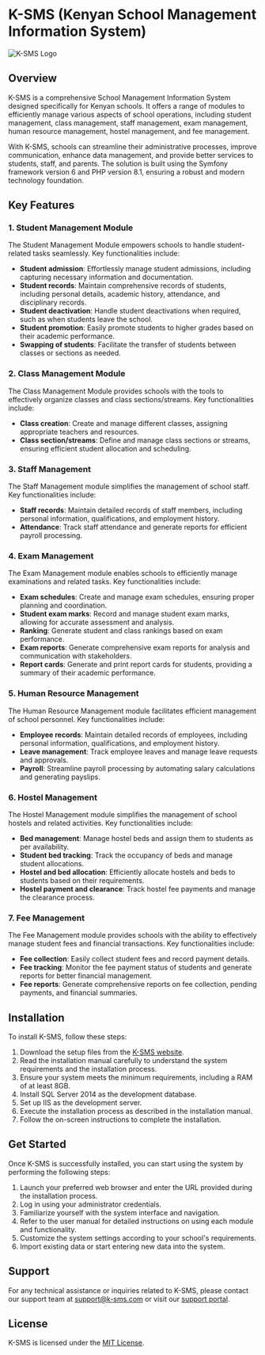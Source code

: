 # K-SMS (Kenyan School Management Information System)

![K-SMS Logo](./icons/k-sms-logo.png)

## Overview

K-SMS is a comprehensive School Management Information System designed specifically for Kenyan schools. It offers a range of modules to efficiently manage various aspects of school operations, including student management, class management, staff management, exam management, human resource management, hostel management, and fee management.

With K-SMS, schools can streamline their administrative processes, improve communication, enhance data management, and provide better services to students, staff, and parents. The solution is built using the Symfony framework version 6 and PHP version 8.1, ensuring a robust and modern technology foundation.

## Key Features

### 1. Student Management Module

The Student Management Module empowers schools to handle student-related tasks seamlessly. Key functionalities include:

- **Student admission**: Effortlessly manage student admissions, including capturing necessary information and documentation.
- **Student records**: Maintain comprehensive records of students, including personal details, academic history, attendance, and disciplinary records.
- **Student deactivation**: Handle student deactivations when required, such as when students leave the school.
- **Student promotion**: Easily promote students to higher grades based on their academic performance.
- **Swapping of students**: Facilitate the transfer of students between classes or sections as needed.

### 2. Class Management Module

The Class Management Module provides schools with the tools to effectively organize classes and class sections/streams. Key functionalities include:

- **Class creation**: Create and manage different classes, assigning appropriate teachers and resources.
- **Class section/streams**: Define and manage class sections or streams, ensuring efficient student allocation and scheduling.

### 3. Staff Management

The Staff Management module simplifies the management of school staff. Key functionalities include:

- **Staff records**: Maintain detailed records of staff members, including personal information, qualifications, and employment history.
- **Attendance**: Track staff attendance and generate reports for efficient payroll processing.

### 4. Exam Management

The Exam Management module enables schools to efficiently manage examinations and related tasks. Key functionalities include:

- **Exam schedules**: Create and manage exam schedules, ensuring proper planning and coordination.
- **Student exam marks**: Record and manage student exam marks, allowing for accurate assessment and analysis.
- **Ranking**: Generate student and class rankings based on exam performance.
- **Exam reports**: Generate comprehensive exam reports for analysis and communication with stakeholders.
- **Report cards**: Generate and print report cards for students, providing a summary of their academic performance.

### 5. Human Resource Management

The Human Resource Management module facilitates efficient management of school personnel. Key functionalities include:

- **Employee records**: Maintain detailed records of employees, including personal information, qualifications, and employment history.
- **Leave management**: Track employee leaves and manage leave requests and approvals.
- **Payroll**: Streamline payroll processing by automating salary calculations and generating payslips.

### 6. Hostel Management

The Hostel Management module simplifies the management of school hostels and related activities. Key functionalities include:

- **Bed management**: Manage hostel beds and assign them to students as per availability.
- **Student bed tracking**: Track the occupancy of beds and manage student allocations.
- **Hostel and bed allocation**: Efficiently allocate hostels and beds to students based on their requirements.
- **Hostel payment and clearance**: Track hostel fee payments and manage the clearance process.

### 7. Fee Management

The Fee Management module provides schools with the ability to effectively manage student fees and financial transactions. Key functionalities include:

- **Fee collection**: Easily collect student fees and record payment details.
- **Fee tracking**: Monitor the fee payment status of students and generate reports for better financial management.
- **Fee reports**: Generate comprehensive reports on fee collection, pending payments, and financial summaries.

## Installation

To install K-SMS, follow these steps:

1. Download the setup files from the [K-SMS website](https://www.k-sms.com/downloads).
2. Read the installation manual carefully to understand the system requirements and the installation process.
3. Ensure your system meets the minimum requirements, including a RAM of at least 8GB.
4. Install SQL Server 2014 as the development database.
5. Set up IIS as the development server.
6. Execute the installation process as described in the installation manual.
7. Follow the on-screen instructions to complete the installation.

## Get Started

Once K-SMS is successfully installed, you can start using the system by performing the following steps:

1. Launch your preferred web browser and enter the URL provided during the installation process.
2. Log in using your administrator credentials.
3. Familiarize yourself with the system interface and navigation.
4. Refer to the user manual for detailed instructions on using each module and functionality.
5. Customize the system settings according to your school's requirements.
6. Import existing data or start entering new data into the system.

## Support

For any technical assistance or inquiries related to K-SMS, please contact our support team at support@k-sms.com or visit our [support portal](https://www.k-sms.com/support).

## License

K-SMS is licensed under the [MIT License](LICENSE.md).
